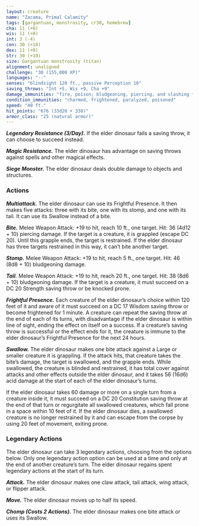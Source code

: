 ```yaml
---
layout: creature
name: "Zacama, Primal Calamity"
tags: [gargantuan, monstrosity, cr30, homebrew]
cha: 11 (+0)
wis: 11 (+0)
int: 3 (-4)
con: 30 (+10)
dex: 11 (+0)
str: 30 (+10)
size: Gargantuan monstrosity (titan)
alignment: unaligned
challenge: "30 (155,000 XP)"
languages: "--"
senses: "blindsight 120 ft., passive Perception 10"
saving_throws: "Int +5, Wis +9, Cha +9"
damage_immunities: "fire, poison; bludgeoning, piercing, and slashing from nonmagical attacks"
condition_immunities: "charmed, frightened, paralyzed, poisoned"
speed: "40 ft."
hit_points: "676 (33d20 + 330)"
armor_class: "25 (natural armor)"
---
```


***Legendary Resistance (3/Day).*** If the elder dinosaur fails a saving
throw, it can choose to succeed instead.

***Magic Resistance.*** The elder dinosaur has advantage on saving
throws against spells and other magical effects.

***Siege Monster.*** The elder dinosaur deals double damage to objects
and structures.

### Actions

***Multiattack.*** The elder dinosaur can use its Frightful Presence. It
then makes five attacks: three with its bite, one with its stomp, and
one with its tail. It can use its Swallow instead of a bite.

***Bite.*** Melee Weapon Attack: +19 to hit, reach 10 ft., one target. Hit: 36
(4d12 + 10) piercing damage. If the target is a creature, it is grappled
(escape DC 20). Until this grapple ends, the target is restrained. If
the elder dinosaur has three targets restrained in this way, it can’t
bite another target.

***Stomp.*** Melee Weapon Attack: +19 to hit, reach 5 ft., one target. Hit:
46 (8d8 + 10) bludgeoning damage.

***Tail.*** Melee Weapon Attack: +19 to hit, reach 20 ft., one target. Hit: 38
(8d6 + 10) bludgeoning damage. If the target is a creature, it must
succeed on a DC 20 Strength saving throw or be knocked prone.

***Frightful Presence.*** Each creature of the elder dinosaur’s choice
within 120 feet of it and aware of it must succeed on a DC 17
Wisdom saving throw or become frightened for 1 minute. A creature
can repeat the saving throw at the end of each of its turns, with
disadvantage if the elder dinosaur is within line of sight, ending the effect on itself on a success. If a creature’s saving throw is successful
or the effect ends for it, the creature is immune to the elder
dinosaur’s Frightful Presence for the next 24 hours.

***Swallow.*** The elder dinosaur makes one bite attack against a Large or
smaller creature it is grappling. If the attack hits, that creature takes
the bite’s damage, the target is swallowed, and the grapple ends.
While swallowed, the creature is blinded and restrained, it has total
cover against attacks and other effects outside the elder dinosaur,
and it takes 56 (16d6) acid damage at the start of each of the elder
dinosaur’s turns.

If the elder dinosaur takes 60 damage or more on a single turn
from a creature inside it, it must succeed on a DC 20 Constitution
saving throw at the end of that turn or regurgitate all swallowed
creatures, which fall prone in a space within 10 feet of it. If the elder
dinosaur dies, a swallowed creature is no longer restrained by it
and can escape from the corpse by using 20 feet of movement,
exiting prone.

### Legendary Actions

The elder dinosaur can take 3 legendary actions, choosing from
the options below. Only one legendary action option can be used
at a time and only at the end of another creature’s turn. The elder
dinosaur regains spent legendary actions at the start of its turn.

***Attack.*** The elder dinosaur makes one claw attack, tail attack, wing
attack, or flipper attack.

***Move.*** The elder dinosaur moves up to half its speed.

***Chomp (Costs 2 Actions).*** The elder dinosaur makes one bite attack
or uses its Swallow.
